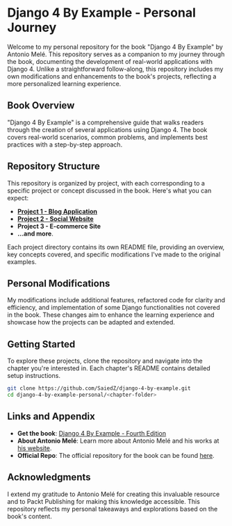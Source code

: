 # Django 4 By Example - Personal Journey

Welcome to my personal repository for the book "Django 4 By Example" by Antonio Melé. This repository serves as a companion to my journey through the book, documenting the development of real-world applications with Django 4. Unlike a straightforward follow-along, this repository includes my own modifications and enhancements to the book's projects, reflecting a more personalized learning experience.

## Book Overview

"Django 4 By Example" is a comprehensive guide that walks readers through the creation of several applications using Django 4. The book covers real-world scenarios, common problems, and implements best practices with a step-by-step approach.

## Repository Structure

This repository is organized by project, with each corresponding to a specific project or concept discussed in the book. Here's what you can expect:

- **[Project 1 - Blog Application](blog_app/README.md)**
- **[Project 2 - Social Website](bookmarks/README.md)**
- **Project 3 - E-commerce Site**
- **...and more**.

Each project directory contains its own README file, providing an overview, key concepts covered, and specific modifications I've made to the original examples.

## Personal Modifications

My modifications include additional features, refactored code for clarity and efficiency, and implementation of some Django functionalities not covered in the book. These changes aim to enhance the learning experience and showcase how the projects can be adapted and extended.

## Getting Started

To explore these projects, clone the repository and navigate into the chapter you're interested in. Each chapter's README contains detailed setup instructions.

```bash
git clone https://github.com/SaiedZ/django-4-by-example.git
cd django-4-by-example-personal/<chapter-folder>
```

## Links and Appendix

- **Get the book**: [Django 4 By Example - Fourth Edition](https://www.packtpub.com/product/django-4-by-example-fourth-edition/9781801813051)
- **About Antonio Melé**: Learn more about Antonio Melé and his works at [his website](https://antoniomele.es/).
- **Official Repo**: The official repository for the book can be found [here](https://github.com/PacktPublishing/Django-4-by-example).

## Acknowledgments

I extend my gratitude to Antonio Melé for creating this invaluable resource and to Packt Publishing for making this knowledge accessible. This repository reflects my personal takeaways and explorations based on the book's content.
